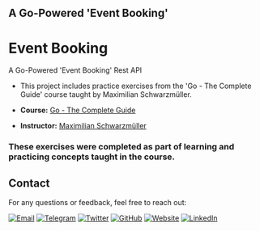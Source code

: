 ## A Go-Powered 'Event Booking'


# Event Booking

A Go-Powered 'Event Booking' Rest API 


- This project includes practice exercises from the 'Go - The Complete Guide' course taught by Maximilian Schwarzmüller. 

- **Course:** [Go - The Complete Guide](https://www.udemy.com/course/go-the-complete-guide/)
- **Instructor:** [Maximilian Schwarzmüller](https://www.udemy.com/user/maximilian-schwarzmuller/)

### These exercises were completed as part of learning and practicing concepts taught in the course.


## Contact

For any questions or feedback, feel free to reach out:

[![Email](https://img.shields.io/badge/Email-botsgalaxyofficial@gmail.com-brightgreen?style=flat-square&logo=appveyor)](mailto:your.email@example.com) [![Telegram](https://img.shields.io/badge/Telegram-%40PrimeAkash-brightgreen?style=flat-square&logo=telegram)](https://t.me/PrimeAkash) [![Twitter](https://img.shields.io/badge/Twitter-%40NhAkashOfficial-brightgreen?style=flat-square&logo=twitter)](https://twitter.com/NhAkashOfficial) [![GitHub](https://img.shields.io/badge/GitHub-botsgalaxy-brightgreen?style=flat-square&logo=github)](https://github.com/botsgalaxy) [![Website](https://img.shields.io/badge/Website-botsgalaxy.com-brightgreen?style=flat-square&logo=appveyor)](https://www.botsgalaxy.com) [![LinkedIn](https://img.shields.io/badge/LinkedIn-NasirHossainAkash-brightgreen?style=flat-square&logo=linkedin)](https://www.linkedin.com/in/NasirHossainAkash/)